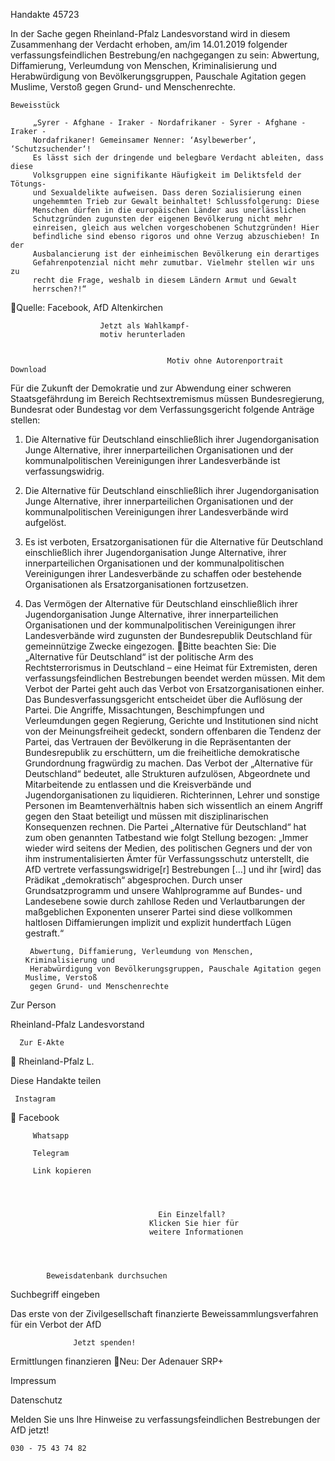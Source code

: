 Handakte 45723

In der Sache gegen Rheinland-Pfalz Landesvorstand wird in diesem
Zusammenhang der Verdacht erhoben, am/im 14.01.2019 folgender
verfassungsfeindlichen Bestrebung/en nachgegangen zu sein: Abwertung,
Diffamierung, Verleumdung von Menschen, Kriminalisierung und
Herabwürdigung von Bevölkerungsgruppen, Pauschale Agitation gegen
Muslime, Verstoß gegen Grund- und Menschenrechte.




    Beweisstück

         „Syrer - Afghane - Iraker - Nordafrikaner - Syrer - Afghane - Iraker -
         Nordafrikaner! Gemeinsamer Nenner: ‘Asylbewerber‘, ‘Schutzsuchender‘!
         Es lässt sich der dringende und belegbare Verdacht ableiten, dass diese
         Volksgruppen eine signifikante Häufigkeit im Deliktsfeld der Tötungs-
         und Sexualdelikte aufweisen. Dass deren Sozialisierung einen
         ungehemmten Trieb zur Gewalt beinhaltet! Schlussfolgerung: Diese
         Menschen dürfen in die europäischen Länder aus unerlässlichen
         Schutzgründen zugunsten der eigenen Bevölkerung nicht mehr
         einreisen, gleich aus welchen vorgeschobenen Schutzgründen! Hier
         befindliche sind ebenso rigoros und ohne Verzug abzuschieben! In der
         Ausbalancierung ist der einheimischen Bevölkerung ein derartiges
         Gefahrenpotenzial nicht mehr zumutbar. Vielmehr stellen wir uns zu
         recht die Frage, weshalb in diesem Ländern Armut und Gewalt
         herrschen?!“
Quelle:
Facebook, AfD Altenkirchen




                        Jetzt als Wahlkampf-
                        motiv herunterladen


                                       Motiv ohne Autorenportrait   Download




Für die Zukunft der Demokratie und zur Abwendung einer schweren
Staatsgefährdung im Bereich Rechtsextremismus müssen Bundesregierung,
Bundesrat oder Bundestag vor dem Verfassungsgericht folgende Anträge stellen:


   1. Die Alternative für Deutschland einschließlich ihrer Jugendorganisation
      Junge Alternative, ihrer innerparteilichen Organisationen und der
      kommunalpolitischen Vereinigungen ihrer Landesverbände ist
      verfassungswidrig.
   2. Die Alternative für Deutschland einschließlich ihrer Jugendorganisation
      Junge Alternative, ihrer innerparteilichen Organisationen und der
      kommunalpolitischen Vereinigungen ihrer Landesverbände wird aufgelöst.
   3. Es ist verboten, Ersatzorganisationen für die Alternative für Deutschland
      einschließlich ihrer Jugendorganisation Junge Alternative, ihrer
      innerparteilichen Organisationen und der kommunalpolitischen
      Vereinigungen ihrer Landesverbände zu schaffen oder bestehende
      Organisationen als Ersatzorganisationen fortzusetzen.
   4. Das Vermögen der Alternative für Deutschland einschließlich ihrer
      Jugendorganisation Junge Alternative, ihrer innerparteilichen Organisationen
      und der kommunalpolitischen Vereinigungen ihrer Landesverbände wird
      zugunsten der Bundesrepublik Deutschland für gemeinnützige Zwecke
      eingezogen.
Bitte beachten Sie: Die „Alternative für Deutschland“ ist der politische Arm des Rechtsterrorismus in
Deutschland – eine Heimat für Extremisten, deren verfassungsfeindlichen Bestrebungen beendet
werden müssen. Mit dem Verbot der Partei geht auch das Verbot von Ersatzorganisationen einher. Das
Bundesverfassungsgericht entscheidet über die Auflösung der Partei. Die Angriffe, Missachtungen,
Beschimpfungen und Verleumdungen gegen Regierung, Gerichte und Institutionen sind nicht von der
Meinungsfreiheit gedeckt, sondern offenbaren die Tendenz der Partei, das Vertrauen der Bevölkerung
in die Repräsentanten der Bundesrepublik zu erschüttern, um die freiheitliche demokratische
Grundordnung fragwürdig zu machen. Das Verbot der „Alternative für Deutschland“ bedeutet, alle
Strukturen aufzulösen, Abgeordnete und Mitarbeitende zu entlassen und die Kreisverbände und
Jugendorganisationen zu liquidieren. Richterinnen, Lehrer und sonstige Personen im
Beamtenverhältnis haben sich wissentlich an einem Angriff gegen den Staat beteiligt und müssen mit
disziplinarischen Konsequenzen rechnen.
Die Partei „Alternative für Deutschland“ hat zum oben genannten Tatbestand wie folgt Stellung
bezogen: „Immer wieder wird seitens der Medien, des politischen Gegners und der von ihm
instrumentalisierten Ämter für Verfassungsschutz unterstellt, die AfD vertrete verfassungswidrige[r]
Bestrebungen […] und ihr [wird] das Prädikat „demokratisch“ abgesprochen. Durch unser
Grundsatzprogramm und unsere Wahlprogramme auf Bundes- und Landesebene sowie durch zahllose
Reden und Verlautbarungen der maßgeblichen Exponenten unserer Partei sind diese vollkommen
haltlosen Diffamierungen implizit und explizit hundertfach Lügen gestraft.“




           Abwertung, Diffamierung, Verleumdung von Menschen, Kriminalisierung und
           Herabwürdigung von Bevölkerungsgruppen, Pauschale Agitation gegen Muslime, Verstoß
           gegen Grund- und Menschenrechte




   Zur Person


   Rheinland-Pfalz Landesvorstand

      Zur E-Akte
      Rheinland-Pfalz
             L.

Diese Handakte teilen


     Instagram
         Facebook

         Whatsapp

         Telegram

         Link kopieren




                                     Ein Einzelfall?
                                   Klicken Sie hier für
                                   weitere Informationen




            Beweisdatenbank durchsuchen

  Suchbegriff eingeben

  Das erste von der Zivilgesellschaft finanzierte
   Beweissammlungsverfahren für ein Verbot
                     der AfD

                  Jetzt spenden!




Ermittlungen finanzieren
Neu: Der Adenauer SRP+

Impressum

Datenschutz




Melden Sie uns Ihre Hinweise zu verfassungsfeindlichen Bestrebungen der AfD
jetzt!

    030 - 75 43 74 82
